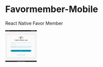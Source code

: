 # Favormember-Mobile
React Native Favor Member 


<img src="https://raw.githubusercontent.com/Lelegoyeng/Favormember-Mobile/main/login.png" width="100" height="100">
